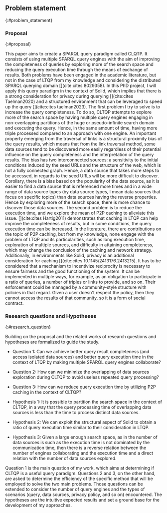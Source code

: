 ## Problem statement
{:#problem_statement}

### Proposal
{:#proposal}

This paper aims to create a SPARQL query paradigm called CLQTP.
It consists of using multiple SPARQL query engines with the aim of improving the completeness
of queries by exploring more of the search space and reducing the query execution time through the means of exchange of results.
Both problems have been engaged in the academic literature, but not in the case of LTQP from my knowledge and considering the distributed SPARQL querying domain [](cite:cites 8029358).
In this PhD project, I will apply this query paradigm in the context of Solid, 
which implies that there is a strong consideration for privacy during querying [](cite:cites Taelman2020)
and a structured environment that can be leveraged to speed up the query [](cite:cites taelman2023).
The first problem I try to solve is to increase the query completeness.
To do so, CLTQP attempts to explore more of the search space by having multiple query engines engaging in 
non-overlapping partitions of the huge or pseudo-infinite search domain and executing the query.
Hence, in the same amount of time, having more triple processed compared to an approach with one engine.
An important property emerging from the traversal of links is a structural proximity bias of the query results, which
means that from the link traversal method, some data sources tend to be discovered more easily regardless of their potential
influence on the query completeness and the interpretation of the query results.
The bias has two interconnected sources: a sensitivity to the initial conditions induced by the seed URLs and the structure of the web,
which is not a fully connected graph.
Hence, a data source that takes more steps to be accessed, in regards to the seed URLs will be more difficult to discover.
Corollary, there is a bias based on the popularity of the data source, as it is easier to find a data source that is
referenced more times and in a wide range of data source types (by data source types, I mean data sources that focus on specific topics)
than data sources having the reverse properties.
Hence by exploring more of the search space, there is more chance to discover those data sources.
The second problem is to reduce the execution time, and we explore the mean of P2P caching to alleviate this issue.
[](cite:cites Hartig2011) demonstrates that caching in LTQP can help improve the completeness of results,
but in some conditions, the query execution time can be increased.
In the [literature](#literature_review_P2P_caching), there are contributions on the topic of P2P caching,
but from my knowledge, none engage with the problem of LTQP and its particularities,
such as long execution time, exploration of multiple sources, and difficulty in attaining completeness,
which may change the conclusion of the caching and network strategy.
Additionally, in environments like Solid, privacy is an additional consideration for caching [](cite:cites 10.1145/2413176.2413215).
It has to be considered that a mechanism to incentivize reciprocity is necessary to ensure fairness and the good functioning of the system.
It can be implemented in multiple ways, for example, as an obligation to participate in a ratio of queries,
a number of triples or links to provide, and so on.
Their enforcement could be managed by a community-style structure with policies in that regard.
Given a user doesn't respect the policy, then they cannot access the results of that community,
so it is a form of social contract.


### Research questions and Hypotheses
{:#research_question}

Building on the proposal and the related works of [](#litterature_review) 
research questions and hypotheses are formalized to guide the study.

- <span class="question_hypothesis">Question 1</span>: Can we achieve better query result completeness (and access isolated data sources) 
and better query execution time in the context of LTQP by making multiple SPARQL query engines collaborate?

- <span class="question_hypothesis">Question 2</span>: How can we minimize the overlapping of data sources exploration during CLTQP to avoid useless 
repeated query processing?

- <span class="question_hypothesis">Question 3</span>: How can we reduce query execution time by utilizing P2P caching in the context of CLTQP?

- <span class="question_hypothesis">Hypothesis 1</span>: It is possible to partition the search space in the context of CLTQP,
in a way that the query processing time of overlapping data sources is less than the time to process distinct data sources.


- <span class="question_hypothesis">Hypothesis 2</span>: We can exploit the structural aspect of Solid to obtain a ratio of query execution time
similar to their consideration in LTQP.

- <span class="question_hypothesis">Hypothesis 3</span>: Given a large enough search space,
as in the number of data sources is such as the execution time is not dominated by the communication time,
then there is a reverse relation between the number of engines collaborating and 
the execution time and a direct relation with the number of data sources explored. 

Question 1 is the main question of my work, which aims at determining if CLTQP is a useful query paradigm.
Questions 2 and 3, on the other hand, are asked to determine the efficiency of the specific method 
that will be employed to solve the two main problems.
Those questions can be extended to consider the number
of query engines and the types of scenarios (query, data sources, privacy policy, and so on) encountered.
The hypotheses are the intuitive expected results and set a ground base for the development of my approaches.
